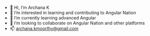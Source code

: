 - 👋 Hi, I’m Archana K
- 👀 I’m interested in learning and contributing to Angular Nation
- 🌱 I’m currently learning advanced Angular
- 💞️ I’m looking to collaborate on Angular Nation and other platforms
- 📫 archana.kmoorthy@gmail.com

<!---
archanakm/archanakm is a ✨ special ✨ repository because its `README.md` (this file) appears on your GitHub profile.
You can click the Preview link to take a look at your changes.
--->
